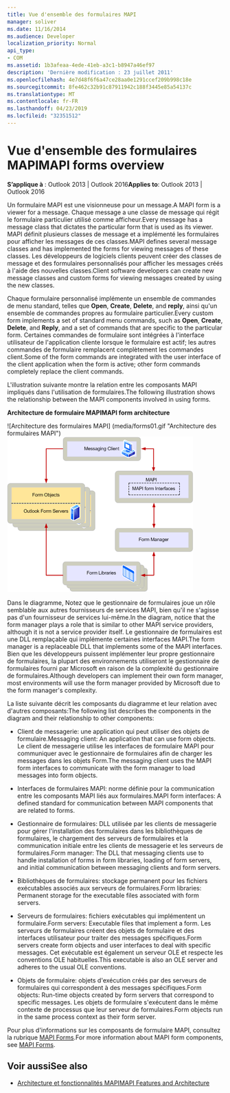 ```yaml
---
title: Vue d'ensemble des formulaires MAPI
manager: soliver
ms.date: 11/16/2014
ms.audience: Developer
localization_priority: Normal
api_type:
- COM
ms.assetid: 1b3afeaa-4ede-41eb-a3c1-b8947a46ef97
description: 'Dernière modification : 23 juillet 2011'
ms.openlocfilehash: 4e7d48f6f6a47ce28aa0e1291ccef209b998c18e
ms.sourcegitcommit: 8fe462c32b91c87911942c188f3445e85a54137c
ms.translationtype: MT
ms.contentlocale: fr-FR
ms.lasthandoff: 04/23/2019
ms.locfileid: "32351512"
---
```

# <a name="mapi-forms-overview"></a><span data-ttu-id="9a7d3-103">Vue d'ensemble des formulaires MAPI</span><span class="sxs-lookup"><span data-stu-id="9a7d3-103">MAPI forms overview</span></span>
  
<span data-ttu-id="9a7d3-104">**S’applique à** : Outlook 2013 | Outlook 2016</span><span class="sxs-lookup"><span data-stu-id="9a7d3-104">**Applies to**: Outlook 2013 | Outlook 2016</span></span> 
  
<span data-ttu-id="9a7d3-105">Un formulaire MAPI est une visionneuse pour un message.</span><span class="sxs-lookup"><span data-stu-id="9a7d3-105">A MAPI form is a viewer for a message.</span></span> <span data-ttu-id="9a7d3-106">Chaque message a une classe de message qui régit le formulaire particulier utilisé comme afficheur.</span><span class="sxs-lookup"><span data-stu-id="9a7d3-106">Every message has a message class that dictates the particular form that is used as its viewer.</span></span> <span data-ttu-id="9a7d3-107">MAPI définit plusieurs classes de message et a implémenté les formulaires pour afficher les messages de ces classes.</span><span class="sxs-lookup"><span data-stu-id="9a7d3-107">MAPI defines several message classes and has implemented the forms for viewing messages of these classes.</span></span> <span data-ttu-id="9a7d3-108">Les développeurs de logiciels clients peuvent créer des classes de message et des formulaires personnalisés pour afficher les messages créés à l'aide des nouvelles classes.</span><span class="sxs-lookup"><span data-stu-id="9a7d3-108">Client software developers can create new message classes and custom forms for viewing messages created by using the new classes.</span></span>
  
<span data-ttu-id="9a7d3-109">Chaque formulaire personnalisé implémente un ensemble de commandes de menu standard, telles que **Open**, **Create**, **Delete**, and **reply**, ainsi qu'un ensemble de commandes propres au formulaire particulier.</span><span class="sxs-lookup"><span data-stu-id="9a7d3-109">Every custom form implements a set of standard menu commands, such as **Open**, **Create**, **Delete**, and **Reply**, and a set of commands that are specific to the particular form.</span></span> <span data-ttu-id="9a7d3-110">Certaines commandes de formulaire sont intégrées à l'interface utilisateur de l'application cliente lorsque le formulaire est actif; les autres commandes de formulaire remplacent complètement les commandes client.</span><span class="sxs-lookup"><span data-stu-id="9a7d3-110">Some of the form commands are integrated with the user interface of the client application when the form is active; other form commands completely replace the client commands.</span></span> 
  
<span data-ttu-id="9a7d3-111">L'illustration suivante montre la relation entre les composants MAPI impliqués dans l'utilisation de formulaires.</span><span class="sxs-lookup"><span data-stu-id="9a7d3-111">The following illustration shows the relationship between the MAPI components involved in using forms.</span></span> 
  
<span data-ttu-id="9a7d3-112">**Architecture de formulaire MAPI**</span><span class="sxs-lookup"><span data-stu-id="9a7d3-112">**MAPI form architecture**</span></span>
  
<span data-ttu-id="9a7d3-113">![Architecture des formulaires MAPI] (media/forms01.gif "Architecture des formulaires MAPI")</span><span class="sxs-lookup"><span data-stu-id="9a7d3-113">![MAPI form architecture](media/forms01.gif "MAPI form architecture")</span></span>
  
<span data-ttu-id="9a7d3-114">Dans le diagramme, Notez que le gestionnaire de formulaires joue un rôle semblable aux autres fournisseurs de services MAPI, bien qu'il ne s'agisse pas d'un fournisseur de services lui-même.</span><span class="sxs-lookup"><span data-stu-id="9a7d3-114">In the diagram, notice that the form manager plays a role that is similar to other MAPI service providers, although it is not a service provider itself.</span></span> <span data-ttu-id="9a7d3-115">Le gestionnaire de formulaires est une DLL remplaçable qui implémente certaines interfaces MAPI.</span><span class="sxs-lookup"><span data-stu-id="9a7d3-115">The form manager is a replaceable DLL that implements some of the MAPI interfaces.</span></span> <span data-ttu-id="9a7d3-116">Bien que les développeurs puissent implémenter leur propre gestionnaire de formulaires, la plupart des environnements utiliseront le gestionnaire de formulaires fourni par Microsoft en raison de la complexité du gestionnaire de formulaires.</span><span class="sxs-lookup"><span data-stu-id="9a7d3-116">Although developers can implement their own form manager, most environments will use the form manager provided by Microsoft due to the form manager's complexity.</span></span>
  
<span data-ttu-id="9a7d3-117">La liste suivante décrit les composants du diagramme et leur relation avec d'autres composants:</span><span class="sxs-lookup"><span data-stu-id="9a7d3-117">The following list describes the components in the diagram and their relationship to other components:</span></span>
  
- <span data-ttu-id="9a7d3-118">Client de messagerie: une application qui peut utiliser des objets de formulaire.</span><span class="sxs-lookup"><span data-stu-id="9a7d3-118">Messaging client: An application that can use form objects.</span></span> <span data-ttu-id="9a7d3-119">Le client de messagerie utilise les interfaces de formulaire MAPI pour communiquer avec le gestionnaire de formulaires afin de charger les messages dans les objets Form.</span><span class="sxs-lookup"><span data-stu-id="9a7d3-119">The messaging client uses the MAPI form interfaces to communicate with the form manager to load messages into form objects.</span></span>
    
- <span data-ttu-id="9a7d3-120">Interfaces de formulaires MAPI: norme définie pour la communication entre les composants MAPI liés aux formulaires.</span><span class="sxs-lookup"><span data-stu-id="9a7d3-120">MAPI form interfaces: A defined standard for communication between MAPI components that are related to forms.</span></span>
    
- <span data-ttu-id="9a7d3-121">Gestionnaire de formulaires: DLL utilisée par les clients de messagerie pour gérer l'installation des formulaires dans les bibliothèques de formulaires, le chargement des serveurs de formulaires et la communication initiale entre les clients de messagerie et les serveurs de formulaires.</span><span class="sxs-lookup"><span data-stu-id="9a7d3-121">Form manager: The DLL that messaging clients use to handle installation of forms in form libraries, loading of form servers, and initial communication between messaging clients and form servers.</span></span>
    
- <span data-ttu-id="9a7d3-122">Bibliothèques de formulaires: stockage permanent pour les fichiers exécutables associés aux serveurs de formulaires.</span><span class="sxs-lookup"><span data-stu-id="9a7d3-122">Form libraries: Permanent storage for the executable files associated with form servers.</span></span>
    
- <span data-ttu-id="9a7d3-123">Serveurs de formulaires: fichiers exécutables qui implémentent un formulaire.</span><span class="sxs-lookup"><span data-stu-id="9a7d3-123">Form servers: Executable files that implement a form.</span></span> <span data-ttu-id="9a7d3-124">Les serveurs de formulaires créent des objets de formulaire et des interfaces utilisateur pour traiter des messages spécifiques.</span><span class="sxs-lookup"><span data-stu-id="9a7d3-124">Form servers create form objects and user interfaces to deal with specific messages.</span></span> <span data-ttu-id="9a7d3-125">Cet exécutable est également un serveur OLE et respecte les conventions OLE habituelles.</span><span class="sxs-lookup"><span data-stu-id="9a7d3-125">This executable is also an OLE server and adheres to the usual OLE conventions.</span></span>
    
- <span data-ttu-id="9a7d3-126">Objets de formulaire: objets d'exécution créés par des serveurs de formulaires qui correspondent à des messages spécifiques.</span><span class="sxs-lookup"><span data-stu-id="9a7d3-126">Form objects: Run-time objects created by form servers that correspond to specific messages.</span></span> <span data-ttu-id="9a7d3-127">Les objets de formulaire s'exécutent dans le même contexte de processus que leur serveur de formulaires.</span><span class="sxs-lookup"><span data-stu-id="9a7d3-127">Form objects run in the same process context as their form server.</span></span>
    
<span data-ttu-id="9a7d3-128">Pour plus d'informations sur les composants de formulaire MAPI, consultez la rubrique [MAPI Forms](mapi-forms.md).</span><span class="sxs-lookup"><span data-stu-id="9a7d3-128">For more information about MAPI form components, see [MAPI Forms](mapi-forms.md).</span></span>
  
## <a name="see-also"></a><span data-ttu-id="9a7d3-129">Voir aussi</span><span class="sxs-lookup"><span data-stu-id="9a7d3-129">See also</span></span>

- [<span data-ttu-id="9a7d3-130">Architecture et fonctionnalités MAPI</span><span class="sxs-lookup"><span data-stu-id="9a7d3-130">MAPI Features and Architecture</span></span>](mapi-features-and-architecture.md)

